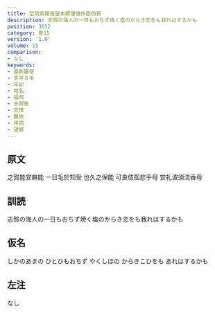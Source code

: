 ```yaml
---
title: 至筑紫舘遥望本郷悽愴作歌四首
description: 志賀の海人の一日もおちず焼く塩のからき恋をも我れはするかも
position: 3652
category: 巻15
version: '1.0'
volume: 15
comparison:
- なし
keywords:
- 遣新羅使
- 天平８年
- 年紀
- 地名
- 福岡
- 志賀島
- 恋情
- 羈旅
- 序詞
- 望郷
---
```


## 原文

之賀能安麻能 一日毛於知受 也久之保能 可良伎孤悲乎母 安礼波須流香母

## 訓読

志賀の海人の一日もおちず焼く塩のからき恋をも我れはするかも

## 仮名

しかのあまの ひとひもおちず やくしほの からきこひをも あれはするかも

## 左注

なし

